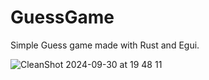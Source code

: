# GuessGame

Simple Guess game made with Rust and Egui.


![CleanShot 2024-09-30 at 19 48 11](https://github.com/user-attachments/assets/09868556-7091-4baf-a040-be6a58afa37b)

